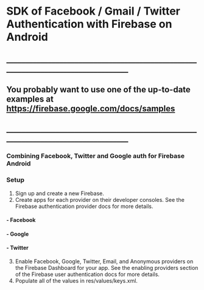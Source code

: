 # SDK of Facebook / Gmail / Twitter Authentication with Firebase on Android 

## __________________________________________________________________________________
## You probably want to use one of the up-to-date examples at https://firebase.google.com/docs/samples
## __________________________________________________________________________________

### Combining Facebook, Twitter and Google auth for Firebase Android

### Setup
  
1)  Sign up and create a new Firebase.
2)  Create apps for each provider on their developer consoles. See the Firebase authentication provider docs for more details.
####        - Facebook
####        - Google
####        - Twitter
3)  Enable Facebook, Google, Twitter, Email, and Anonymous providers on the Firebase Dashboard for your app. See the enabling providers       section of the Firebase user authentication docs for more details.
4)  Populate all of the values in res/values/keys.xml.
